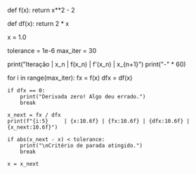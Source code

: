 def f(x):
    return x**2 - 2

def df(x):
    return 2 * x

x = 1.0

tolerance = 1e-6
max_iter = 30

print("Iteração |     x_n     |    f(x_n)   |   f'(x_n)   |   x_{n+1}")
print("-" * 60)

for i in range(max_iter):
    fx = f(x)
    dfx = df(x)
    
    if dfx == 0:
        print("Derivada zero! Algo deu errado.")
        break

    x_next = fx / dfx
    print(f"{i:5}     | {x:10.6f} | {fx:10.6f} | {dfx:10.6f} | {x_next:10.6f}")

    if abs(x_next - x) < tolerance:
        print("\nCritério de parada atingido.")
        break

    x = x_next
